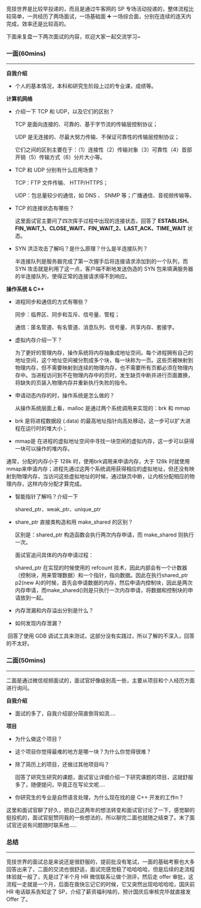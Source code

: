 竞技世界是比较早投递的，而且是通过牛客网的 SP 专场活动投递的，整体流程比较简单，一共经历了两场面试，一场基础面 ➕ 一场综合面，分别在连续的连天内完成，效率还是比较高的。 

  下面来复盘一下两次面试的内容，欢迎大家一起交流学习~ 

  
 

###  一面(60mins) 

------

 **自我介绍** 

-  个人的基本情况，本科和研究生阶段上过的专业课，成绩等。 

 **计算机网络** 

-  介绍一下 TCP 和 UDP，以及它们的区别？ 

   TCP 是面向连接的、可靠的、基于字节流的传输层控制协议； 

   UDP 是无连接的、尽最大努力传输、不保证可靠性的传输层控制协议； 

   它们之间的区别主要在于：（1）连接性（2）传输对象（3）可靠性（4）首部开销（5）传输方式（6）分片大小等。 

-  TCP 和 UDP 分别有什么应用场景？ 

   TCP：FTP 文件传输、 HTTP/HTTPS； 

   UDP：包总量较少的通信，如 DNS 、 SNMP 等；广播通信、音视频传输等。 

-  TCP 的连接状态有哪些？ 

   这里面试官主要问了四次挥手过程中出现的连接状态，回答了 **ESTABLISH、FIN_WAIT_1、CLOSE_WAIT、FIN_WAIT_2、LAST_ACK、TIME_WAIT** 状态。 

-  SYN 洪泛攻击了解吗？是什么原理？什么是半连接队列？ 

   半连接队列是服务器完成了第一次握手后将连接请求添加到的一个队列，而 SYN 攻击就是利用了这一点，客户端不断地发送伪造的 SYN 包来填满服务器的半连接队列，使得正常的连接请求得不到响应。 

 **操作系统 & C++** 

-  进程同步和通信的方式有哪些？ 

   同步：临界区、同步和互斥、信号量、管程； 

   通信：匿名管道、有名管道、消息队列、信号量、共享内存、套接字。 

-  虚拟内存介绍一下？ 

   为了更好的管理内存，操作系统将内存抽象成地址空间。每个进程拥有自己的地址空间，这个地址空间被分割成多个块，每一块称为一页。这些页被映射到物理内存，但不需要映射到连续的物理内存，也不需要所有页都必须在物理内存中。当进程访问到不在物理内存中的页时，发生缺页中断并进行页面置换，将缺失的页装入物理内存并重新执行失败的指令。 

-  申请动态内存的时，操作系统是怎么做的？ 

   从操作系统层面上看，malloc 是通过两个系统调用来实现的：brk 和 mmap 

  -  brk 是将进程数据段 (.data) 的最高地址指针向高处移动，这一步可以扩大进程在运行时的堆大小； 
  -  mmap是 在进程的虚拟地址空间中寻找一块空闲的虚拟内存，这一步可以获得一块可以操作的堆内存。 

   通常，分配的内存小于 128k 时，使用brk调用来申请内存，大于 128k 时就使用mmap来申请内存；进程先通过这两个系统调用获得相应的虚拟地址，但还没有映射到物理内存，当访问这些虚拟地址的时候，通过缺页中断，让内核分配相应的物理内存，这样内存分配才算完成。 

-  智能指针了解吗？介绍一下 

   shared_ptr、weak_ptr、unique_ptr 

-  share_ptr 直接类构造和用 make_shared 的区别？ 

   区别是：shared_ptr 构造函数会执行两次内存申请，而 make_shared 则执行一次。 

   面试官追问具体的内存申请过程： 

   shared_ptr 在实现的时候使用的 refcount 技术，因此内部会有一个计数器（控制块，用来管理数据）和一个指针，指向数据。因此在执行shared_ptr<A> p2(new A)的时候，首先会申请数据的内存，然后申请内控制块，因此是两次内存申请，而make_shared<A>()则是只执行一次内存申请，将数据和控制块的申请放到一起。 

-  内存泄漏和内存溢出分别是什么？ 

-  如何发现内存泄漏？ 

  ​    回答了使用 GDB 调试工具来测试，这部分没有实践过，所以了解的不深入，回答的不太好。   

  
 

###  二面(50mins) 

------

 二面是通过微信视频面试的，面试官好像级别高一些，主要从项目和个人经历方面进行询问。 

 **自我介绍** 

-  面试的多了，自我介绍部分简直倒背如流.... 

 **项目** 

-  为什么做这个项目？ 

-  这个项目你觉得最难的地方是哪一块？为什么你觉得很难？ 

-  除了简历上的项目，还做过其他项目吗？ 

   回答了研究生研究的课题，面试官让详细介绍一下研究课题的项目，这就舒服多了，随便提问，毕竟正在写论文呢.... 

-  你研究生的专业是自然语言处理，为什么现在找的是 C++ 开发的工作n？ 

  ​    这里和面试官聊了好久，把自己这两年的想法转变和面试官讨论了一下，感觉聊的挺投机的，面试官挺赞同我的一些想法的，所以聊完二面也就随之结束了。末了面试官还说有问题随时联系他.....   

  
 

###  总结 

------

  竞技世界的面试总是来说还是很舒服的，提前批没有笔试，一面的基础考察也大多回答出来了，二面的交流也很舒适，面试完感觉稳了哈哈哈哈，但是后续的走流程体验就一般了，先是过了半个月 HR 微信联系让做个测评，然后走 offer 审批，这流程一走就是一个月，后面在我快忘记它的时候，它又突然出现哈哈哈哈，国庆前 HR 电话联系告知定了 SP，介绍了薪资福利啥的，预计国庆后审核完毕就直接发 Offer 了。
